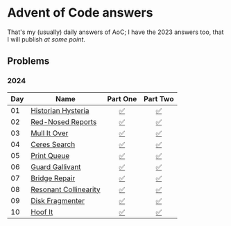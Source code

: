 # Advent of Code answers

That's my (usually) daily answers of AoC; I have the 2023 answers too, that I will publish _at some point_.

## Problems

[//]: # (✅)
[//]: # (❌)

### 2024
| Day | Name                                                         |           Part One            |           Part Two            |
|-----|--------------------------------------------------------------|:-----------------------------:|:-----------------------------:|
| 01  | [Historian Hysteria](https://adventofcode.com/2024/day/1)    | [✅](./lib/src/2024/1/1.dart)  | [✅](./lib/src/2024/1/2.dart)  |
| 02  | [Red-Nosed Reports](https://adventofcode.com/2024/day/2)     | [✅](./lib/src/2024/2/1.dart)  | [✅](./lib/src/2024/2/2.dart)  |
| 03  | [Mull It Over](https://adventofcode.com/2024/day/3)          | [✅](./lib/src/2024/3/1.dart)  | [✅](./lib/src/2024/3/2.dart)  |
| 04  | [Ceres Search](https://adventofcode.com/2024/day/4)          | [✅](./lib/src/2024/4/1.dart)  | [✅](./lib/src/2024/4/2.dart)  |
| 05  | [Print Queue](https://adventofcode.com/2024/day/5)           | [✅](./lib/src/2024/5/1.dart)  | [✅](./lib/src/2024/5/2.dart)  |
| 06  | [Guard Gallivant](https://adventofcode.com/2024/day/6)       | [✅](./lib/src/2024/6/1.dart)  | [✅](./lib/src/2024/6/2.dart)  |
| 07  | [Bridge Repair](https://adventofcode.com/2024/day/7)         | [✅](./lib/src/2024/7/1.dart)  | [✅](./lib/src/2024/7/2.dart)  |
| 08  | [Resonant Collinearity](https://adventofcode.com/2024/day/8) | [✅](./lib/src/2024/8/1.dart)  | [✅](./lib/src/2024/8/2.dart)  |
| 09  | [Disk Fragmenter](https://adventofcode.com/2024/day/9)       | [✅](./lib/src/2024/9/1.dart)  | [✅](./lib/src/2024/9/2.dart)  |
| 10  | [Hoof It](https://adventofcode.com/2024/day/10)              | [✅](./lib/src/2024/10/1.dart) | [✅](./lib/src/2024/10/2.dart) |

